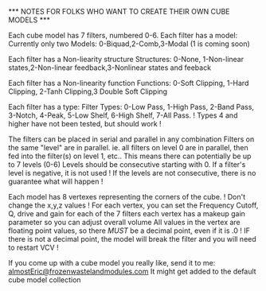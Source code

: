 *** NOTES FOR FOLKS WHO WANT TO CREATE THEIR OWN CUBE MODELS ***

Each cube model has 7 filters, numbered 0-6.
Each filter has a model:
Currently only two Models: 0-Biquad,2-Comb,3-Modal (1 is coming soon)

Each filter has a Non-liearity structure
Structures: 0-None, 1-Non-linear states,2-Non-linear feedback,3-Nonlinear states and feeback

Each filter has a Non-linearity function
Functions: 0-Soft Clipping, 1-Hard Clipping, 2-Tanh Clipping,3 Double Soft Clipping

Each filter has a type:
Filter Types: 0-Low Pass, 1-High Pass, 2-Band Pass, 3-Notch, 4-Peak, 5-Low Shelf, 6-High Shelf, 7-All Pass.
! Types 4 and higher have not been tested, but should work !

The filters can be placed in serial and parallel in any combination
Filters on the same "level" are in parallel.
ie. all filters on level 0 are in parallel, then fed into the filter(s) on level 1, etc..
This means there can potentially be up to 7 levels (0-6)
Levels should be consecutive starting with 0.
If a filter's level is negative, it is not used
! If the levels are not consecutive, there is no guarantee what will happen !

Each model has 8 vertexes representing the corners of the cube.
! Don't change the x,y,z values !
For each vertex, you can set the Frequency Cutoff, Q, drive and gain for each of the 7 filters
each vertex has a makeup gain parameter so you can adjust overall volume
All values in the vertex are floating point values, so there *MUST* be a decimal point, even if it is .0
! IF there is not a decimal point, the model will break the filter and you will need to restart VCV !

If you come up with a cube model you really like, send it to me: almostEric@frozenwastelandmodules.com
It might get added to the default cube model collection
